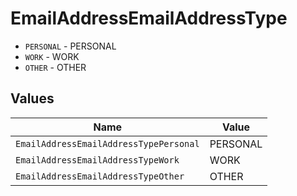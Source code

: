 # EmailAddressEmailAddressType

* `PERSONAL` - PERSONAL
* `WORK` - WORK
* `OTHER` - OTHER


## Values

| Name                                   | Value                                  |
| -------------------------------------- | -------------------------------------- |
| `EmailAddressEmailAddressTypePersonal` | PERSONAL                               |
| `EmailAddressEmailAddressTypeWork`     | WORK                                   |
| `EmailAddressEmailAddressTypeOther`    | OTHER                                  |